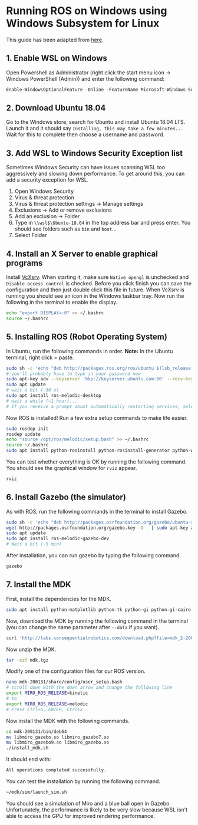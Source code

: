 # Running ROS on Windows using Windows Subsystem for Linux

This guide has been adapted from [here](https://jack-kawell.com/2019/06/24/setting-up-a-ros-development-environment-in-windows/).

## 1. Enable WSL on Windows

Open Powershell as Administrator (right click the start menu icon -> Windows PowerShell (Admin)) and enter the following command:

```powershell
Enable-WindowsOptionalFeature -Online -FeatureName Microsoft-Windows-Subsystem-Linux
```

## 2. Download Ubuntu 18.04

Go to the Windows store, search for Ubuntu and install Ubuntu 18.04 LTS. Launch it and it should say `Installing, this may take a few minutes...` Wait for this to complete then choose a username and password.

## 3. Add WSL to Windows Security Exception list

Sometimes Windows Security can have issues scanning WSL too aggressively and slowing down performance. To get around this, you can add a security exception for WSL.

1. Open Windows Security
2. Virus & threat protection
3. Virus & threat protection settings -> Manage settings
4. Exclusions -> Add or remove exclusions
5. Add an exclusion -> Folder
6. Type in `\\wsl$\Ubuntu-18.04` in the top address bar and press enter. You should see folders such as `bin` and `boot`...
7. Select Folder

## 4. Install an X Server to enable graphical programs

Install [VcXsrv](https://sourceforge.net/projects/vcxsrv/). When starting it, make sure `Native opengl` is unchecked and `Disable access control` is checked. Before you click finish you can save the configuration and then just double click this file in future. When VcXsrv is running you should see an icon in the Windows taskbar tray. Now run the following in the terminal to enable the display.

```bash
echo "export DISPLAY=:0" >> ~/.bashrc
source ~/.bashrc
```

## 5. Installing ROS (Robot Operating System)

In Ubuntu, run the following commands in order. **Note:** In the Ubuntu terminal, right click = paste.

```bash
sudo sh -c 'echo "deb http://packages.ros.org/ros/ubuntu $(lsb_release -sc) main" > /etc/apt/sources.list.d/ros-latest.list'
# you'll probably have to type in your password now
sudo apt-key adv --keyserver 'hkp://keyserver.ubuntu.com:80' --recv-key C1CF6E31E6BADE8868B172B4F42ED6FBAB17C654
sudo apt update
# wait a bit (~30 s)
sudo apt install ros-melodic-desktop
# wait a while (~1 hour)...
# If you receive a prompt about automatically restarting services, select Yes
```

Now ROS is installed! Run a few extra setup commands to make life easier.

```bash
sudo rosdep init
rosdep update
echo "source /opt/ros/melodic/setup.bash" >> ~/.bashrc
source ~/.bashrc
sudo apt install python-rosinstall python-rosinstall-generator python-wstool build-essential
```

You can test whether everything is OK by running the following command. You should see the graphical window for `rviz` appear.

```bash
rviz
```

## 6. Install Gazebo (the simulator)

As with ROS, run the following commands in the terminal to install Gazebo.

```bash
sudo sh -c 'echo "deb http://packages.osrfoundation.org/gazebo/ubuntu-stable `lsb_release -cs` main" > /etc/apt/sources.list.d/gazebo-stable.list'
wget http://packages.osrfoundation.org/gazebo.key -O - | sudo apt-key add -
sudo apt update
sudo apt install ros-melodic-gazebo-dev
# Wait a bit (~5 min)
```

After installation, you can run gazebo by typing the following command.

```bash
gazebo
```

## 7. Install the MDK

First, install the dependencies for the MDK.

```bash
sudo apt install python-matplotlib python-tk python-gi python-gi-cairo
```

Now, download the MDK by running the following command in the terminal (you can change the name parameter after `--data` if you want).

```bash
curl 'http://labs.consequentialrobotics.com/download.php?file=mdk_2-200131.tgz' -H 'User-Agent: Mozilla/5.0 (Windows NT 10.0; Win64; x64; rv:74.0) Gecko/20100101 Firefox/74.0' -H 'Accept: text/html,application/xhtml+xml,application/xml;q=0.9,image/webp,*/*;q=0.8' -H 'Accept-Language: en-US,en;q=0.5' --compressed -H 'Referer: http://labs.consequentialrobotics.com/download.php?file=mdk_2-200131.tgz' -H 'Content-Type: application/x-www-form-urlencoded' -H 'Origin: http://labs.consequentialrobotics.com' -H 'DNT: 1' -H 'Connection: keep-alive' -H 'Upgrade-Insecure-Requests: 1' --data 'name=test&org=QUT&email=&agree=on' --output mdk.tgz
```

Now unzip the MDK.

```bash
tar -xzf mdk.tgz
```

Modify one of the configuration files for our ROS version.

```bash
nano mdk-200131/share/config/user_setup.bash
# scroll down with the down arrow and change the following line
export MIRO_ROS_RELEASE=kinetic
# to
export MIRO_ROS_RELEASE=melodic
# Press Ctrl+o, ENTER, Ctrl+x
```

Now install the MDK with the following commands.

```bash
cd mdk-200131/bin/deb64
mv libmiro_gazebo.so libmiro_gazebo7.so
mv libmiro_gazebo9.so libmiro_gazebo.so
./install_mdk.sh
```

It should end with:

```bash
All operations completed successfully.
```

You can test the installation by running the following command.

```bash
~/mdk/sim/launch_sim.sh
```

You should see a simulation of Miro and a blue ball open in Gazebo. Unfortunately, the performance is likely to be very slow because WSL isn't able to access the GPU for improved rendering performance.
